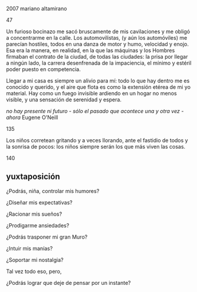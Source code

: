 2007
mariano altamirano

47

Un furioso bocinazo me sacó bruscamente de mis cavilaciones y me obligó a concentrarme en la calle. Los automovilistas, (y aún los automóviles) me parecían hostiles, todos en una danza de motor y humo, velocidad y enojo. Esa era la manera, en realidad, en la que las máquinas y los Hombres firmaban el contrato de la ciudad, de todas las ciudades: la prisa por llegar a ningún lado, la carrera desenfrenada de la impaciencia, el mínimo y estéril poder puesto en competencia.

Llegar a mi casa es siempre un alivio para mí: todo lo que hay dentro me es conocido y querido, y el aire que flota es como la extensión etérea de mi yo material. Hay como un fuego invisible ardiendo en un hogar no menos visible, y una sensación de serenidad y espera.


_no hay presente ni futuro - sólo el pasado que acontece una y otra vez - ahora_
Eugene O'Neill


135

Los niños corretean gritando y a veces llorando,
ante el fastidio de todos y la sonrisa de pocos:
los niños siempre serán los que más viven las cosas.

140

## yuxtaposición

¿Podrás, niña, controlar mis humores?

¿Diseñar mis expectativas?

¿Racionar mis sueños?

¿Prodigarme ansiedades?

¿Podrás trasponer mi gran Muro?

¿Intuir mis manías?

¿Soportar mi nostalgia?

Tal vez todo eso, pero,

¿Podrás lograr que deje de pensar por un instante?





